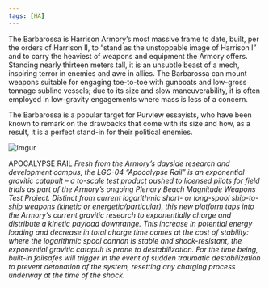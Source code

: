 ```yaml
---
tags: [HA]
---
```


The Barbarossa is Harrison Armory’s most massive frame to date, built, per the orders of Harrison II, to “stand as the unstoppable image of Harrison I” and to carry the heaviest of weapons and equipment the Armory offers. Standing nearly thirteen meters tall, it is an unsubtle beast of a mech, inspiring terror in enemies and awe in allies. The Barbarossa can mount weapons suitable for engaging toe-to-toe with gunboats and low-gross tonnage subline vessels; due to its size and slow maneuverability, it is often employed in low-gravity engagements where mass is less of a concern.

The Barbarossa is a popular target for Purview essayists, who have been known to remark on the drawbacks that come with its size and how, as a result, it is a perfect stand-in for their political enemies.

![Imgur](https://i.imgur.com/GS7eXd8.png)


APOCALYPSE RAIL
	*Fresh from the Armory’s dayside research and development campus, the LGC-04 “Apocalypse Rail” is an exponential gravitic catapult – a to-scale test product pushed to licensed pilots for field trials as part of the Armory’s ongoing Plenary Beach Magnitude Weapons Test Project.
	Distinct from current logarithmic short- or long-spool ship-to-ship weapons (kinetic or energetic/particular), this new platform taps into the Armory’s current gravitic research to exponentially charge and distribute a kinetic payload downrange. This increase in potential energy loading and decrease in total charge time comes at the cost of stability: where the logarithmic spool cannon is stable and shock-resistant, the exponential gravitic catapult is prone to destabilization. For the time being, built-in failsafes will trigger in the event of sudden traumatic destabilization to prevent detonation of the system, resetting any charging process underway at the time of the shock.*
	